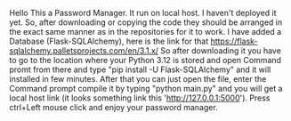 Hello This a Password Manager. It run on local host. I haven't deployed it yet. So, after downloading or copying the code they should be arranged in the exact same manner as in the repositories for it to work. I have added a Database (Flask-SQLAlchemy), here is the link for that https://flask-sqlalchemy.palletsprojects.com/en/3.1.x/  So after downloading it you have to go to the location where your Python 3.12 is stored and open Command promt from there and type "pip install -U Flask-SQLAlchemy" and it will installed in few minutes. After that you can just open the file, enter the Command prompt compile it by typing "python main.py" and you will get a local host link (it looks something link this 'http://127.0.0.1:5000'). Press ctrl+Left mouse click and enjoy your password manager.
